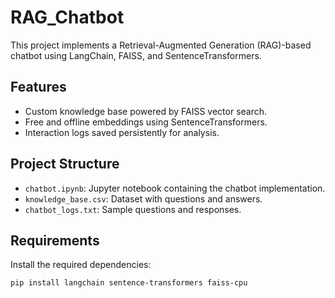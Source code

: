 # RAG_Chatbot
This project implements a Retrieval-Augmented Generation (RAG)-based chatbot using LangChain, FAISS, and SentenceTransformers.

## Features
- Custom knowledge base powered by FAISS vector search.
- Free and offline embeddings using SentenceTransformers.
- Interaction logs saved persistently for analysis.

## Project Structure
- `chatbot.ipynb`: Jupyter notebook containing the chatbot implementation.
- `knowledge_base.csv`: Dataset with questions and answers.
- `chatbot_logs.txt`: Sample questions and responses.

## Requirements
Install the required dependencies:
```bash
pip install langchain sentence-transformers faiss-cpu
